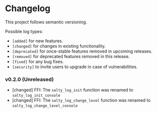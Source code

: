 # Changelog

This project follows semantic versioning.

Possible log types:

- `[added]` for new features.
- `[changed]` for changes in existing functionality.
- `[deprecated]` for once-stable features removed in upcoming releases.
- `[removed]` for deprecated features removed in this release.
- `[fixed]` for any bug fixes.
- `[security]` to invite users to upgrade in case of vulnerabilities.


### v0.2.0 (Unreleased)

- [changed] FFI: The `salty_log_init` function was renamed to `salty_log_init_console`
- [changed] FFI: The `salty_log_change_level` function was renamed to `salty_log_change_level_console`
